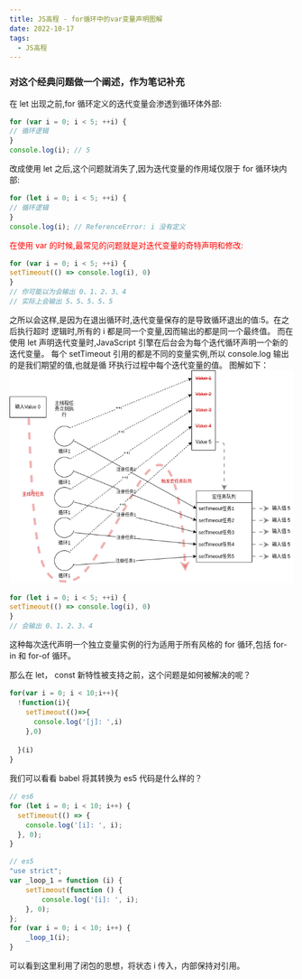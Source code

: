 ```yaml
---
title: JS高程 - for循环中的var变量声明图解
date: 2022-10-17
tags:
  - JS高程
---
```


### 对这个经典问题做一个阐述，作为笔记补充

在 let 出现之前,for 循环定义的迭代变量会渗透到循环体外部:
```js
for (var i = 0; i < 5; ++i) {
// 循环逻辑
}
console.log(i); // 5
```
改成使用 let 之后,这个问题就消失了,因为迭代变量的作用域仅限于 for 循环块内部:
```js
for (let i = 0; i < 5; ++i) {
// 循环逻辑
}
console.log(i); // ReferenceError: i 没有定义
```
<span style="color:red">在使用 var 的时候,最常见的问题就是对迭代变量的奇特声明和修改:</span>
```js
for (var i = 0; i < 5; ++i) {
setTimeout(() => console.log(i), 0)
}
// 你可能以为会输出 0、1、2、3、4
// 实际上会输出 5、5、5、5、5
```

之所以会这样,是因为在退出循环时,迭代变量保存的是导致循环退出的值:5。在之后执行超时
逻辑时,所有的 i 都是同一个变量,因而输出的都是同一个最终值。
而在使用 let 声明迭代变量时,JavaScript 引擎在后台会为每个迭代循环声明一个新的迭代变量。
每个 setTimeout 引用的都是不同的变量实例,所以 console.log 输出的是我们期望的值,也就是循
环执行过程中每个迭代变量的值。
图解如下：
![image](./assets/1735896-20221017205701883-859826157.png)


```js
for (let i = 0; i < 5; ++i) {
setTimeout(() => console.log(i), 0)
}
// 会输出 0、1、2、3、4
```
这种每次迭代声明一个独立变量实例的行为适用于所有风格的 for 循环,包括 for-in 和 for-of
循环。

那么在 let， const 新特性被支持之前，这个问题是如何被解决的呢？
```javascript
for(var i = 0; i < 10;i++){
  !function(i){
    setTimeout(()=>{
      console.log('[j]: ',i)
    },0)
    
  }(i)
}
```

我们可以看看 babel 将其转换为 es5 代码是什么样的？

```javascript
// es6
for (let i = 0; i < 10; i++) {
  setTimeout(() => {
    console.log('[i]: ', i);
  }, 0);
}
```
```javascript
// es5
"use strict";
var _loop_1 = function (i) {
    setTimeout(function () {
        console.log('[i]: ', i);
    }, 0);
};
for (var i = 0; i < 10; i++) {
    _loop_1(i);
}
```
可以看到这里利用了闭包的思想，将状态 i 传入，内部保持对引用。